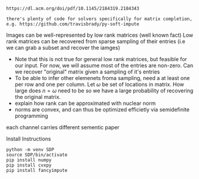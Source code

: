 ```
https://dl.acm.org/doi/pdf/10.1145/2184319.2184343

there's plenty of code for solvers specifically for matrix completion, e.g. https://github.com/travisbrady/py-soft-impute 
```

Images can be well-represented by low rank matrices (well known fact)
Low rank matrices can be recovered from sparse sampling of their entries (i.e we can grab a subset and recover the iamges)
- Note that this is not true for general low rank matrices,
but feasible for our input. For now, we will assume most of the entries are non-zero. Can we recover "original" matrix given a sampling of it's entries
- To be able to infer other elemenets froma sampling, need a at least one per row and one per column. Let $\omega$ be set of locations in matrix. How large does $n = \omega$ need to be so we have a large probability of recovering the original matrix.
- explain how rank can be approximated with nuclear norm
- norms are convex, and can thus be optimized efficietly via semidefinite programming


each channel carries different sementic paper

Install Instructions
```
python -m venv SDP  
source SDP/bin/activate  
pip install numpy  
pip install cvxpy  
pip install fancyimpute  
```